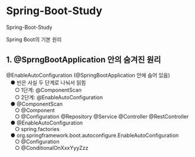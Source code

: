 # Spring-Boot-Study
Spring-Boot-Study

Spring Boot의 기본 원리
## 1. @SprngBootApplication 안의 숨겨진 원리
@EnableAutoConfiguration (@SpringBootApplication 안에 숨어 있음) <br/>
&nbsp; &nbsp;● 빈은 사실 두 단계로 나눠서 읽힘 <br/>
&nbsp; &nbsp;&nbsp; &nbsp;○ 1단계: @ComponentScan <br/>
&nbsp; &nbsp;&nbsp; &nbsp;○ 2단계: @EnableAutoConfiguration <br/>
&nbsp; &nbsp;● @ComponentScan <br/>
&nbsp; &nbsp;&nbsp; &nbsp;○ @Component <br/>
&nbsp; &nbsp;&nbsp; &nbsp;○ @Configuration @Repository @Service @Controller @RestController <br/>
&nbsp; &nbsp;● @EnableAutoConfiguration <br/>
&nbsp; &nbsp;&nbsp; &nbsp;○ spring.factories <br/>
&nbsp; &nbsp;● org.springframework.boot.autoconfigure.EnableAutoConfiguration <br/>
&nbsp; &nbsp;&nbsp; &nbsp;○ @Configuration <br/>
&nbsp; &nbsp;&nbsp; &nbsp;○ @ConditionalOnXxxYyyZzz <br/>

